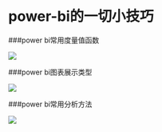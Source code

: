 # power-bi的一切小技巧

###power bi常用度量值函数

![](https://img.ibolee.com/git_blog/%E5%B8%B8%E7%94%A8%E5%BA%A6%E9%87%8F%E5%80%BC%E5%85%AC%E5%BC%8F.png)

###power bi图表展示类型

![](https://img.ibolee.com/git_blog/%E4%BD%A0%E6%83%B3%E5%B1%95%E7%A4%BA%E4%BB%80%E4%B9%88.png)

###power bi常用分析方法

![](https://img.ibolee.com/git_blog/2.png)
